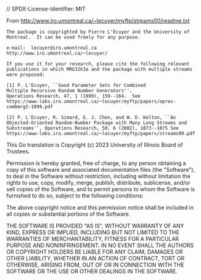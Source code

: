 // SPDX-License-Identifier: MIT

From http://www.iro.umontreal.ca/~lecuyer/myftp/streams00/readme.txt

	The package is copyrighted by Pierre L'Ecuyer and the University of
	Montreal.  It can be used freely for any purpose.

	e-mail:  lecuyer@iro.umontreal.ca
	http://www.iro.umontreal.ca/~lecuyer/

	If you use it for your research, please cite the following relevant
	publications in which MRG32k3a and the package with multiple streams
	were proposed:

	[1] P. L'Ecuyer, ``Good Parameter Sets for Combined
	Multiple Recursive Random Number Generators'',
	Operations Research, 47, 1 (1999), 159--164.  See
	https://www-labs.iro.umontreal.ca/~lecuyer/myftp/papers/opres-combmrg2-1999.pdf

	[2] P. L'Ecuyer, R. Simard, E. J. Chen, and W. D. Kelton, ``An
	Objected-Oriented Random-Number Package with Many Long Streams and
	Substreams'', Operations Research, 50, 6 (2002), 1073--1075 See
	https://www-labs.iro.umontreal.ca/~lecuyer/myftp/papers/streams00.pdf


This Go translation is Copyright (c) 2023 University of Illinois Board of Trustees.

Permission is hereby granted, free of charge, to any person obtaining a copy of this software and associated documentation files (the "Software"), to deal in the Software without restriction, including without limitation the rights to use, copy, modify, merge, publish, distribute, sublicense, and/or sell copies of the Software, and to permit persons to whom the Software is furnished to do so, subject to the following conditions:

The above copyright notice and this permission notice shall be included in all copies or substantial portions of the Software.

THE SOFTWARE IS PROVIDED "AS IS", WITHOUT WARRANTY OF ANY KIND, EXPRESS OR IMPLIED, INCLUDING BUT NOT LIMITED TO THE WARRANTIES OF MERCHANTABILITY, FITNESS FOR A PARTICULAR PURPOSE AND NONINFRINGEMENT. IN NO EVENT SHALL THE AUTHORS OR COPYRIGHT HOLDERS BE LIABLE FOR ANY CLAIM, DAMAGES OR OTHER LIABILITY, WHETHER IN AN ACTION OF CONTRACT, TORT OR OTHERWISE, ARISING FROM, OUT OF OR IN CONNECTION WITH THE SOFTWARE OR THE USE OR OTHER DEALINGS IN THE SOFTWARE.
